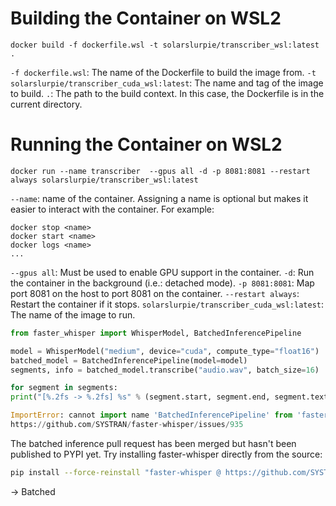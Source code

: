 


# Building the Container on WSL2

`docker build -f dockerfile.wsl -t solarslurpie/transcriber_wsl:latest .`

`-f dockerfile.wsl`: The name of the Dockerfile to build the image from.
`-t solarslurpie/transcriber_cuda_wsl:latest`: The name and tag of the image to build.
`.`: The path to the build context. In this case, the Dockerfile is in the current directory.

# Running the Container on WSL2

`docker run --name transcriber  --gpus all -d -p 8081:8081 --restart always solarslurpie/transcriber_wsl:latest`

`--name`: name of the container. Assigning a name is optional but makes it easier to interact with the container. For example:
```
docker stop <name>
docker start <name>
docker logs <name>
...
```
`--gpus all`: Must be used to enable GPU support in the container.
`-d`: Run the container in the background (i.e.: detached mode).
`-p 8081:8081`: Map port 8081 on the host to port 8081 on the container.
`--restart always`: Restart the container if it stops.
`solarslurpie/transcriber_cuda_wsl:latest`: The name of the image to run.


```python
from faster_whisper import WhisperModel, BatchedInferencePipeline

model = WhisperModel("medium", device="cuda", compute_type="float16")
batched_model = BatchedInferencePipeline(model=model)
segments, info = batched_model.transcribe("audio.wav", batch_size=16)

for segment in segments:
print("[%.2fs -> %.2fs] %s" % (segment.start, segment.end, segment.text))

ImportError: cannot import name 'BatchedInferencePipeline' from 'faster_whisper'
https://github.com/SYSTRAN/faster-whisper/issues/935

```
The batched inference pull request has been merged but hasn't been published to PYPI yet. Try installing faster-whisper directly from the source:

```sh
pip install --force-reinstall "faster-whisper @ https://github.com/SYSTRAN/faster-whisper/archive/refs/heads/master.tar.gz"
```
-> Batched